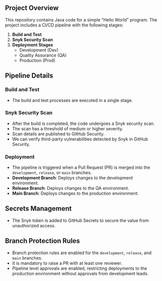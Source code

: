 ## Project Overview

This repository contains Java code for a simple "Hello World" program. The project includes a CI/CD pipeline with the following stages:

1. **Build and Test**
2. **Snyk Security Scan**
3. **Deployment Stages**
   - Development (Dev)
   - Quality Assurance (QA)
   - Production (Prod)

## Pipeline Details

### Build and Test
- The build and test processes are executed in a single stage.

### Snyk Security Scan
- After the build is completed, the code undergoes a Snyk security scan.
- The scan has a threshold of medium or higher severity.
- Scan details are published to GitHub Security.
- We can verify third-party vulnerabilities detected by Snyk in GitHub Security.

### Deployment
- The pipeline is triggered when a Pull Request (PR) is merged into the `development`, `release`, or `main` branches.
- **Development Branch**: Deploys changes to the development environment.
- **Release Branch**: Deploys changes to the QA environment.
- **Main Branch**: Deploys changes to the production environment.

## Secrets Management
- The Snyk token is added to GitHub Secrets to secure the value from unauthorized access.

## Branch Protection Rules
- Branch protection rules are enabled for the `development`, `release`, and `main` branches.
- It is mandatory to raise a PR with at least one reviewer.
- Pipeline level approvals are enabled, restricting deployments to the production environment without approvals from development leads.

